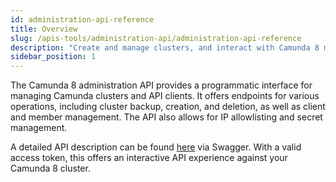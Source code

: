 ```yaml
---
id: administration-api-reference
title: Overview
slug: /apis-tools/administration-api/administration-api-reference
description: "Create and manage clusters, and interact with Camunda 8 management API programmatically without using the Camunda 8 Console."
sidebar_position: 1
---
```


The Camunda 8 administration API provides a programmatic interface for managing Camunda clusters and API clients. It offers endpoints for various operations, including cluster backup, creation, and deletion, as well as client and member management. The API also allows for IP allowlisting and secret management.

A detailed API description can be found [here](https://console.cloud.camunda.io/customer-api/openapi/docs/#/) via Swagger. With a valid access token, this offers an interactive API experience against your Camunda 8 cluster.
